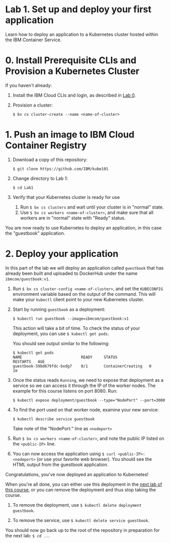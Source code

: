 # Lab 1. Set up and deploy your first application

Learn how to deploy an application to a Kubernetes cluster hosted within
the IBM Container Service.

# 0. Install Prerequisite CLIs and Provision a Kubernetes Cluster

If you haven't already:
1. Install the IBM Cloud CLIs and login, as described in [Lab 0](../Lab0/README.md).
2. Provision a cluster:

   ```$ bx cs cluster-create --name <name-of-cluster>```

# 1. Push an image to IBM Cloud Container Registry

1. Download a copy of this repository:

   ```$ git clone https://github.com/IBM/kube101```

2. Change directory to Lab 1:

   ```$ cd Lab1```

3. Verify that your Kubernetes cluster is ready for use

   1. Run `$ bx cs clusters` and wait until your cluster is in "normal" state.
   2. Use `$ bx cs workers <name-of-cluster>`, and make sure that all workers
      are in "normal" state with "Ready" status.

You are now ready to use Kubernetes to deploy an application, in this case
the "guestbook" application.

# 2. Deploy your application

In this part of the lab we will deploy an application called `guestbook`
that has already been built and uploaded to DockerHub under the name
`ibmcom/guestbook:v1`.

1. Run `$ bx cs cluster-config <name-of-cluster>`, and set the `KUBECONFIG`
   environment variable based on the output of the command. This will
   make your `kubectl` client point to your new Kubernetes cluster.

2. Start by running `guestbook` as a deployment:

   ```$ kubectl run guestbook --image=ibmcom/guestbook:v1```

   This action will take a bit of time. To check the status of your deployment,
   you can use `$ kubectl get pods`.

   You should see output similar to the following:

   ```
   $ kubectl get pods
   NAME                          READY     STATUS              RESTARTS   AGE
   guestbook-59bd679fdc-bxdg7    0/1       ContainerCreating   0          1m
   ```

3. Once the status reads `Running`, we need to expose that deployment as a
   service so we can access it through the IP of the worker nodes.
   The example for this course listens on port 8080.  Run:

   ```$ kubectl expose deployment/guestbook --type="NodePort" --port=3000```

4. To find the port used on that worker node, examine your new service:

   ```$ kubectl describe service guestbook```

   Take note of the "NodePort:" line as `<nodeport>`

5. Run `$ bx cs workers <name-of-cluster>`, and note the public IP listed
   on the `<public-IP>` line.

6. You can now access the application using
   `$ curl <public-IP>:<nodeport>` (or use your favorite web browser).
   You should see the HTML output from the guestbook application.

Congratulations, you've now deployed an application to Kubernetes!

When you're all done, you can either use this deployment in the
[next lab of this course](../Lab2/README.md), or you can remove the deployment
and thus stop taking the course.

  1. To remove the deployment, use `$ kubectl delete deployment guestbook`.

  2. To remove the service, use `$ kubectl delete service guestbook`.

You should now go back up to the root of the repository in preparation
for the next lab: `$ cd ..`.
